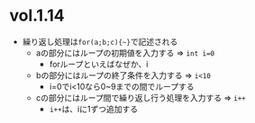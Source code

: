 # vol.1.14

- 繰り返し処理は`for(a;b;c){~}`で記述される
  - aの部分にはループの初期値を入力する => `int i=0`
    - forループといえばなぜか、i
  - bの部分にはループの終了条件を入力する => `i<10`
    - i=0でi<10なら0~9までの間でループする
  - cの部分にはループ間で繰り返し行う処理を入力する => `i++`
    - `i++`は、iに1ずつ追加する